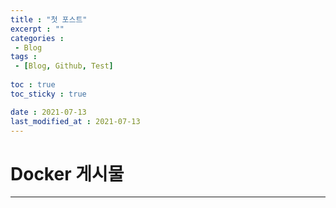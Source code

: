 ```yaml
---
title : "첫 포스트"
excerpt : ""
categories : 
 - Blog
tags :
 - [Blog, Github, Test]
 
toc : true
toc_sticky : true

date : 2021-07-13
last_modified_at : 2021-07-13
---
```

# <d style="text-align:center;">Docker 게시물
--- 
#### 

